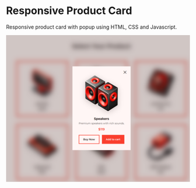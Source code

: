 # Responsive Product Card

Responsive product card with popup using HTML, CSS and Javascript.

![Preview](preview.png)
